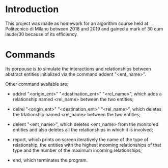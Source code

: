 # Introduction
This project was made as homework for an algorithm course held at Politecnico di Milano between 2018 and 2019 and gained a mark of 30 cum laude/30 because of its efficiency.

# Commands

Its porpouse is to simulate the interactions and relationships between abstract entities initialized via the command addent "<ent_name>".

Other command available are:

- addrel "<origin_ent>" "<destination_ent>" "<rel_name>", which adds a relationship named <rel_name> between the two entities;

- delrel "<origin_ent>" "<destination_ent>" "<rel_name>", which deletes the trlationship named <rel_name> between the two entities;

- delent "<ent_name>", which deletes <ent_name> from the monitored entities and also deletes all the relationships in which it is involved;

- report, which prints on screen iteratively the name of the type of relationship, the entities with the highest incoming relationships of that type and the number of the maximum incoming relationships;

- end, which terminates the program.
 
